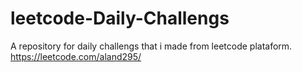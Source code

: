 # leetcode-Daily-Challengs
A repository for daily challengs that i made from leetcode plataform.
https://leetcode.com/aland295/
